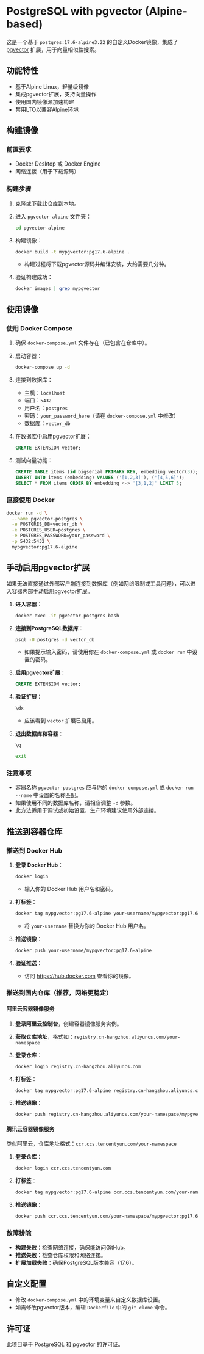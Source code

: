 # PostgreSQL with pgvector (Alpine-based)

这是一个基于 `postgres:17.6-alpine3.22` 的自定义Docker镜像，集成了 [pgvector](https://github.com/pgvector/pgvector) 扩展，用于向量相似性搜索。

## 功能特性

- 基于Alpine Linux，轻量级镜像
- 集成pgvector扩展，支持向量操作
- 使用国内镜像源加速构建
- 禁用LTO以兼容Alpine环境

## 构建镜像

### 前置要求

- Docker Desktop 或 Docker Engine
- 网络连接（用于下载源码）

### 构建步骤

1. 克隆或下载此仓库到本地。

2. 进入 `pgvector-alpine` 文件夹：

   ```bash
   cd pgvector-alpine
   ```

3. 构建镜像：

   ```bash
   docker build -t mypgvector:pg17.6-alpine .
   ```

   - 构建过程将下载pgvector源码并编译安装，大约需要几分钟。

4. 验证构建成功：

   ```bash
   docker images | grep mypgvector
   ```

## 使用镜像

### 使用 Docker Compose

1. 确保 `docker-compose.yml` 文件存在（已包含在仓库中）。

2. 启动容器：

   ```bash
   docker-compose up -d
   ```

3. 连接到数据库：
   - 主机：`localhost`
   - 端口：`5432`
   - 用户名：`postgres`
   - 密码：`your_password_here`（请在 `docker-compose.yml` 中修改）
   - 数据库：`vector_db`

4. 在数据库中启用pgvector扩展：

   ```sql
   CREATE EXTENSION vector;
   ```

5. 测试向量功能：

   ```sql
   CREATE TABLE items (id bigserial PRIMARY KEY, embedding vector(3));
   INSERT INTO items (embedding) VALUES ('[1,2,3]'), ('[4,5,6]');
   SELECT * FROM items ORDER BY embedding <-> '[3,1,2]' LIMIT 5;
   ```

### 直接使用 Docker

```bash
docker run -d \
  --name pgvector-postgres \
  -e POSTGRES_DB=vector_db \
  -e POSTGRES_USER=postgres \
  -e POSTGRES_PASSWORD=your_password \
  -p 5432:5432 \
  mypgvector:pg17.6-alpine
```

## 手动启用pgvector扩展

如果无法直接通过外部客户端连接到数据库（例如网络限制或工具问题），可以进入容器内部手动启用pgvector扩展。

1. **进入容器**：

   ```bash
   docker exec -it pgvector-postgres bash
   ```

2. **连接到PostgreSQL数据库**：

   ```bash
   psql -U postgres -d vector_db
   ```

   - 如果提示输入密码，请使用你在 `docker-compose.yml` 或 `docker run` 中设置的密码。

3. **启用pgvector扩展**：

   ```sql
   CREATE EXTENSION vector;
   ```

4. **验证扩展**：

   ```sql
   \dx
   ```

   - 应该看到 `vector` 扩展已启用。

5. **退出数据库和容器**：

   ```sql
   \q
   ```

   ```bash
   exit
   ```

### 注意事项

- 容器名称 `pgvector-postgres` 应与你的 `docker-compose.yml` 或 `docker run --name` 中设置的名称匹配。
- 如果使用不同的数据库名称，请相应调整 `-d` 参数。
- 此方法适用于调试或初始设置，生产环境建议使用外部连接。

## 推送到容器仓库

### 推送到 Docker Hub

1. **登录 Docker Hub**：

   ```bash
   docker login
   ```

   - 输入你的 Docker Hub 用户名和密码。

2. **打标签**：

   ```bash
   docker tag mypgvector:pg17.6-alpine your-username/mypgvector:pg17.6-alpine
   ```

   - 将 `your-username` 替换为你的 Docker Hub 用户名。

3. **推送镜像**：

   ```bash
   docker push your-username/mypgvector:pg17.6-alpine
   ```

4. **验证推送**：
   - 访问 https://hub.docker.com 查看你的镜像。

### 推送到国内仓库（推荐，网络更稳定）

#### 阿里云容器镜像服务

1. **登录阿里云控制台**，创建容器镜像服务实例。

2. **获取仓库地址**，格式如：`registry.cn-hangzhou.aliyuncs.com/your-namespace`

3. **登录仓库**：

   ```bash
   docker login registry.cn-hangzhou.aliyuncs.com
   ```

4. **打标签**：

   ```bash
   docker tag mypgvector:pg17.6-alpine registry.cn-hangzhou.aliyuncs.com/your-namespace/mypgvector:pg17.6-alpine
   ```

5. **推送镜像**：

   ```bash
   docker push registry.cn-hangzhou.aliyuncs.com/your-namespace/mypgvector:pg17.6-alpine
   ```

#### 腾讯云容器镜像服务

类似阿里云，仓库地址格式：`ccr.ccs.tencentyun.com/your-namespace`

1. **登录仓库**：

   ```bash
   docker login ccr.ccs.tencentyun.com
   ```

2. **打标签**：

   ```bash
   docker tag mypgvector:pg17.6-alpine ccr.ccs.tencentyun.com/your-namespace/mypgvector:pg17.6-alpine
   ```

3. **推送镜像**：

   ```bash
   docker push ccr.ccs.tencentyun.com/your-namespace/mypgvector:pg17.6-alpine
   ```

### 故障排除

- **构建失败**：检查网络连接，确保能访问GitHub。
- **推送失败**：检查仓库权限和网络连接。
- **扩展加载失败**：确保PostgreSQL版本兼容（17.6）。

## 自定义配置

- 修改 `docker-compose.yml` 中的环境变量来自定义数据库设置。
- 如需修改pgvector版本，编辑 `Dockerfile` 中的 `git clone` 命令。

## 许可证

此项目基于 PostgreSQL 和 pgvector 的许可证。
